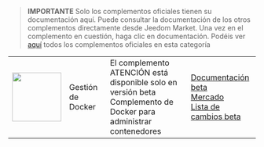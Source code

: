 
>**IMPORTANTE**
>Solo los complementos oficiales tienen su documentación aquí. Puede consultar la documentación de los otros complementos directamente desde Jeedom Market. Una vez en el complemento en cuestión, haga clic en documentación.
>Podéis ver [aquí](https://market.jeedom.com/index.php?v=d&p=market&type=plugin&categorie=docker2) todos los complementos oficiales en esta categoría


| | | | |
|--- | --- | --- | ---|
|<img src="./beta/._icon.png" class="pluginLogo" width="100" />|Gestión de Docker|El complemento ATENCIÓN está disponible solo en versión beta<br/>Complemento de Docker para administrar contenedores|[Documentación beta](./beta/index.md)<br/>[Mercado](https://market.jeedom.com/index.php?v=d&p=market_display&id=4204)<br/>[Lista de cambios beta](./beta/changelog.md)|
